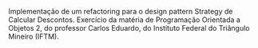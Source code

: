 Implementação de um refactoring para o design pattern Strategy de Calcular Descontos. Exercício da matéria de Programação Orientada a Objetos 2, do professor Carlos Eduardo, do Instituto Federal do Triângulo Mineiro (IFTM).
